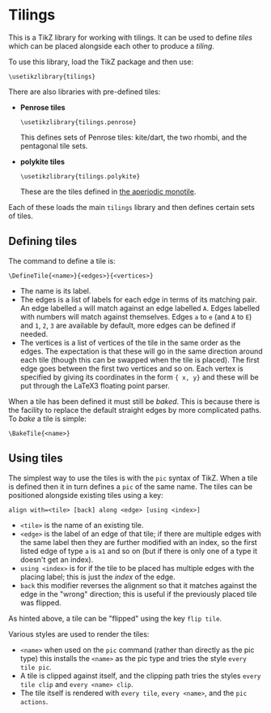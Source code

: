 # Tilings

This is a TikZ library for working with tilings.
It can be used to define _tiles_ which can be placed alongside each
other to produce a _tiling_.

To use this library, load the TikZ package and then use:

```
\usetikzlibrary{tilings}
```

There are also libraries with pre-defined tiles:

* **Penrose tiles**

  ```
  \usetikzlibrary{tilings.penrose}
  ```
  
  This defines sets of Penrose tiles: kite/dart, the two rhombi, and
  the pentagonal tile sets.
  
* **polykite tiles**

  ```
  \usetikzlibrary{tilings.polykite}
  ```
  
  These are the tiles defined in [the aperiodic
  monotile](https://arxiv.org/abs/2303.10798).
  
Each of these loads the main `tilings` library and then defines
certain sets of tiles.

## Defining tiles

The command to define a tile is:

```
\DefineTile{<name>}{<edges>}{<vertices>}
```

* The name is its label.
* The edges is a list of labels for each edge in terms of its matching
  pair.  An edge labelled `a` will match against an edge labelled `A`.
  Edges labelled with numbers will match against themselves.  Edges
  `a` to `e` (and `A` to `E`) and `1`, `2`, `3` are available by
  default, more edges can be defined if needed.
* The vertices is a list of vertices of the tile in the same order as
  the edges.  The expectation is that these will go in the same
  direction around each tile (though this can be swapped when the tile
  is placed).  The first edge goes between the first two vertices
  and so on.  Each vertex is specified by giving its coordinates in
  the form `{ x, y}` and these will be put through the LaTeX3 floating
  point parser.

When a tile has been defined it must still be _baked_.  This is
because there is the facility to replace the default straight edges by
more complicated paths.  To _bake_ a tile is simple:

```
\BakeTile{<name>}
```

## Using tiles

The simplest way to use the tiles is with the `pic` syntax of TikZ.
When a tile is defined then it in turn defines a `pic` of the same
name.  The tiles can be positioned alongside existing tiles using a
key:

```
align with=<tile> [back] along <edge> [using <index>]
```

* `<tile>` is the name of an existing tile.
* `<edge>` is the label of an edge of that tile; if there are multiple
  edges with the same label then they are further modified with an
  index, so the first listed edge of type `a` is `a1` and so on (but
  if there is only one of a type it doesn't get an index).
* `using <index>` is for if the tile to be placed has multiple edges
  with the placing label; this is just the _index_ of the edge.
* `back` this modifier reverses the alignment so that it matches
  against the edge in the "wrong" direction; this is useful if the
  previously placed tile was flipped.

As hinted above, a tile can be "flipped" using the key `flip tile`.

Various styles are used to render the tiles:

* `<name>` when used on the `pic` command (rather than directly as the
  pic type) this installs the `<name>` as the pic type and tries the
  style `every tile pic`.
* A tile is clipped against itself, and the clipping path tries the
  styles `every tile clip` and `every <name> clip`.
* The tile itself is rendered with `every tile`, `every <name>`, and
  the `pic actions`.



